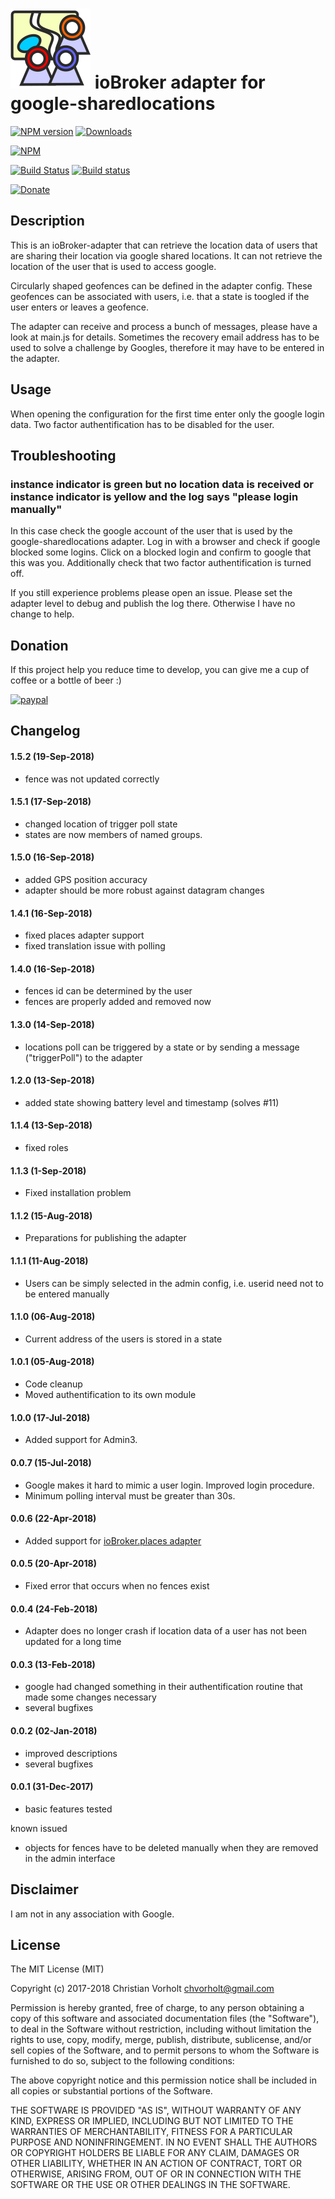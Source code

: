![Logo](admin/google-sharedlocations.png)
ioBroker adapter for google-sharedlocations
=================
[![NPM version](http://img.shields.io/npm/v/iobroker.google-sharedlocations.svg)](https://www.npmjs.com/package/iobroker.google-sharedlocations)
[![Downloads](https://img.shields.io/npm/dm/iobroker.google-sharedlocations.svg)](https://www.npmjs.com/package/iobroker.google-sharedlocations)

[![NPM](https://nodei.co/npm/iobroker.google-sharedlocations.png?downloads=true)](https://nodei.co/npm/iobroker.google-sharedlocations/)

[![Build Status](https://travis-ci.org/t4qjXH8N/ioBroker.google-sharedlocations.svg?branch=master)](https://travis-ci.org/t4qjXH8N/ioBroker.google-sharedlocations)
[![Build status](https://ci.appveyor.com/api/projects/status/d5rora9wgp7otg23/branch/master?svg=true)](https://ci.appveyor.com/project/t4qjXH8N/iobroker-google-sharedlocations/branch/master)

[![Donate](https://img.shields.io/badge/Donate-PayPal-green.svg)](https://www.paypal.com/cgi-bin/webscr?cmd=_s-xclick&hosted_button_id=Q5U95H8J6F5RN)

## Description
This is an ioBroker-adapter that can retrieve the location data of users that are sharing their location via google shared locations. It can not retrieve the location of the user that is used to access google. 

Circularly shaped geofences can be defined in the adapter config. These geofences can be associated with users, i.e. that a state is toogled if the user enters or leaves a geofence.

The adapter can receive and process a bunch of messages, please have a look at main.js for details. Sometimes the recovery email address has to be used to solve a challenge by Googles, therefore it may have to be entered in the adapter. 

## Usage
When opening the configuration for the first time enter only the google login data. Two factor authentification has to be disabled for the user.

## Troubleshooting
### instance indicator is green but no location data is received or instance indicator is yellow and the log says "please login manually" 
In this case check the google account of the user that is used by the google-sharedlocations adapter. Log in with a browser and check if google blocked some logins. Click on a blocked login and confirm to google that this was you. Additionally check that two factor authentification is turned off.

If you still experience problems please open an issue. Please set the adapter level to debug and publish the log there. Otherwise I have no change to help.

## Donation
If this project help you reduce time to develop, you can give me a cup of coffee or a bottle of beer :) 

[![paypal](https://www.paypalobjects.com/en_US/i/btn/btn_donateCC_LG.gif)](https://www.paypal.com/cgi-bin/webscr?cmd=_s-xclick&hosted_button_id=Q5U95H8J6F5RN)

## Changelog
#### 1.5.2 (19-Sep-2018)
- fence was not updated correctly

#### 1.5.1 (17-Sep-2018)
- changed location of trigger poll state 
- states are now members of named groups.

#### 1.5.0 (16-Sep-2018)
- added GPS position accuracy
- adapter should be more robust against datagram changes

#### 1.4.1 (16-Sep-2018)
- fixed places adapter support
- fixed translation issue with polling

#### 1.4.0 (16-Sep-2018)
- fences id can be determined by the user
- fences are properly added and removed now

#### 1.3.0 (14-Sep-2018)
- locations poll can be triggered by a state or by sending a message ("triggerPoll") to the adapter

#### 1.2.0 (13-Sep-2018)
- added state showing battery level and timestamp (solves #11)

#### 1.1.4 (13-Sep-2018)
- fixed roles

#### 1.1.3 (1-Sep-2018)
- Fixed installation problem

#### 1.1.2 (15-Aug-2018)
- Preparations for publishing the adapter

#### 1.1.1 (11-Aug-2018)
- Users can be simply selected in the admin config, i.e. userid need not to be entered manually

#### 1.1.0 (06-Aug-2018)
- Current address of the users is stored in a state 

#### 1.0.1 (05-Aug-2018)
- Code cleanup
- Moved authentification to its own module

#### 1.0.0 (17-Jul-2018)
- Added support for Admin3.

#### 0.0.7 (15-Jul-2018)
- Google makes it hard to mimic a user login. Improved login procedure.
- Minimum polling interval must be greater than 30s.

#### 0.0.6 (22-Apr-2018)
- Added support for [ioBroker.places adapter](https://github.com/BasGo/ioBroker.places)

#### 0.0.5 (20-Apr-2018)
- Fixed error that occurs when no fences exist

#### 0.0.4 (24-Feb-2018)
- Adapter does no longer crash if location data of a user has not been updated for a long time

#### 0.0.3 (13-Feb-2018)
- google had changed something in their authentification routine that made some changes necessary
- several bugfixes

#### 0.0.2 (02-Jan-2018)
- improved descriptions
- several bugfixes

#### 0.0.1 (31-Dec-2017)
- basic features tested

known issued
- objects for fences have to be deleted manually when they are removed in the admin interface

## Disclaimer
I am not in any association with Google.

## License
The MIT License (MIT)

Copyright (c) 2017-2018 Christian Vorholt <chvorholt@gmail.com>

Permission is hereby granted, free of charge, to any person obtaining a copy
of this software and associated documentation files (the "Software"), to deal
in the Software without restriction, including without limitation the rights
to use, copy, modify, merge, publish, distribute, sublicense, and/or sell
copies of the Software, and to permit persons to whom the Software is
furnished to do so, subject to the following conditions:

The above copyright notice and this permission notice shall be included in
all copies or substantial portions of the Software.

THE SOFTWARE IS PROVIDED "AS IS", WITHOUT WARRANTY OF ANY KIND, EXPRESS OR
IMPLIED, INCLUDING BUT NOT LIMITED TO THE WARRANTIES OF MERCHANTABILITY,
FITNESS FOR A PARTICULAR PURPOSE AND NONINFRINGEMENT. IN NO EVENT SHALL THE
AUTHORS OR COPYRIGHT HOLDERS BE LIABLE FOR ANY CLAIM, DAMAGES OR OTHER
LIABILITY, WHETHER IN AN ACTION OF CONTRACT, TORT OR OTHERWISE, ARISING FROM,
OUT OF OR IN CONNECTION WITH THE SOFTWARE OR THE USE OR OTHER DEALINGS IN
THE SOFTWARE.
